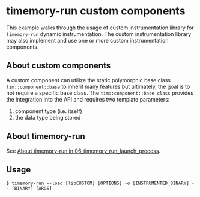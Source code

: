 # timemory-run custom components

This example walks through the usage of custom instrumentation library for `timemory-run` dynamic instrumentation. The custom instrumentation library may also implement and use one or more custom instrumentation components.

## About custom components

A custom component can utilize the static polymorphic base class `tim::component::base` to inherit many features but ultimately, the goal is to not require a specific base class. The `tim::component::base class` provides the integration into the API and requires two template parameters:
1. component type (i.e. itself)
2. the data type being stored

## About timemory-run

See [About timemory-run in 06_timemory_run_launch_process](../06_timemory_run_launch_process/README.md#about-timemory-run).

## Usage

```console
$ timemory-run --load [libCUSTOM] [OPTIONS] -o [INSTRUMENTED_BINARY] -- [BINARY] [ARGS]
```